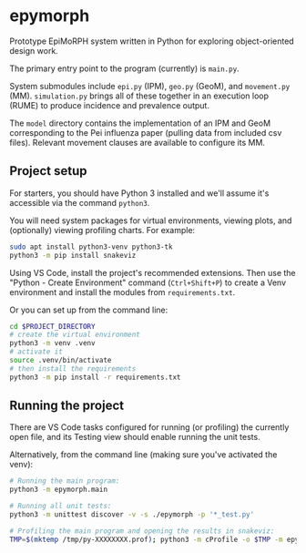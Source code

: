 # epymorph

Prototype EpiMoRPH system written in Python for exploring object-oriented design work.

The primary entry point to the program (currently) is `main.py`.

System submodules include `epi.py` (IPM), `geo.py` (GeoM), and `movement.py` (MM). `simulation.py` brings all of these together in an execution loop (RUME) to produce incidence and prevalence output.

The `model` directory contains the implementation of an IPM and GeoM corresponding to the Pei influenza paper (pulling data from included csv files). Relevant movement clauses are available to configure its MM.

## Project setup

For starters, you should have Python 3 installed and we'll assume it's accessible via the command `python3`.

You will need system packages for virtual environments, viewing plots, and (optionally) viewing profiling charts. For example:

```bash
sudo apt install python3-venv python3-tk
python3 -m pip install snakeviz
```

Using VS Code, install the project's recommended extensions. Then use the "Python - Create Environment" command (`Ctrl+Shift+P`) to create a Venv environment and install the modules from `requirements.txt`.

Or you can set up from the command line:

```bash
cd $PROJECT_DIRECTORY
# create the virtual environment
python3 -m venv .venv
# activate it
source .venv/bin/activate
# then install the requirements
python3 -m pip install -r requirements.txt
```
## Running the project

There are VS Code tasks configured for running (or profiling) the currently open file, and its Testing view should enable running the unit tests.

Alternatively, from the command line (making sure you've activated the venv):

```bash
# Running the main program:
python3 -m epymorph.main

# Running all unit tests:
python3 -m unittest discover -v -s ./epymorph -p '*_test.py'

# Profiling the main program and opening the results in snakeviz:
TMP=$(mktemp /tmp/py-XXXXXXXX.prof); python3 -m cProfile -o $TMP -m epymorph.main --profile; snakeviz $TMP
```

